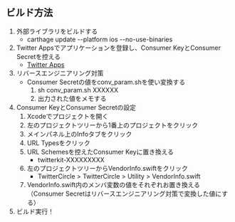 ## ビルド方法
1. 外部ライブラリをビルドする
	- carthage update --platform ios --no-use-binaries
1. Twitter Appsでアプリケーションを登録し、Consumer KeyとConsumer Secretを控える
	- [Twitter Apps](https://apps.twitter.com/)
1. リバースエンジニアリング対策
	- Consumer Secretの値をconv_param.shを使い変換する
		1. sh conv_param.sh XXXXXX
		2. 出力された値をメモする
1. Consumer KeyとConsumer Secretの設定
	1. Xcodeでプロジェクトを開く
	1. 左のプロジェクトツリーから1番上のプロジェクトをクリック
	1. メインパネル上のInfoタブをクリック
	1. URL Typesをクリック
	1. URL Schemesを控えたConsumer Keyに置き換える
		- twitterkit-XXXXXXXXX
	1. 左のプロジェクトツリーからVendorInfo.swiftをクリック
		- TwitterCircle > TwitterCircle > Utility > VendorInfo.swift
	1. VendorInfo.swift内のメンバ変数の値をそれぞれお置き換える（Consumer Secretはリバースエンジニアリング対策で変換した値にする）
1. ビルド実行！
